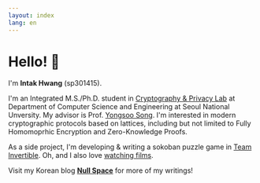 ```yaml
---
layout: index
lang: en
---
```


# Hello! 👋

I'm **Intak Hwang** (sp301415).

I'm an Integrated M.S./Ph.D. student in [Cryptography & Privacy Lab](https://crypto.snu.ac.kr) at Department of Computer Science and Engineering at Seoul National Unversity. My advisor is Prof. [Yongsoo Song](https://yongsoosong.github.io). I'm interested in modern cryptographic protocols based on lattices, including but not limited to Fully Homomoprhic Encryption and Zero-Knowledge Proofs.

As a side project, I'm developing & writing a sokoban puzzle game in [Team Invertible](https://twitter.com/team_invertible). Oh, and I also love [watching films](https://letterboxd.com/sp301415).

Visit my Korean blog [**Null Space**](https://blog.sp301415.com) for more of my writings!
